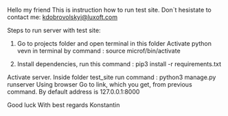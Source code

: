 Hello my friend
This is instruction how to run test site. 
Don`t hesistate to contact me: kdobrovolskyi@luxoft.com

Steps to run server with test site:
1) Go to projects folder and open terminal in this folder
Activate python vevn in terminal by command :  source microf/bin/activate

2) Install dependencies, run this command : pip3 install -r requirements.txt

 Activate server. Inside folder test_site run command : python3 manage.py runserver
Using browser Go to link, which you get, from previous command.
By default address is 127.0.0.1:8000

Good luck
With best regards Konstantin
